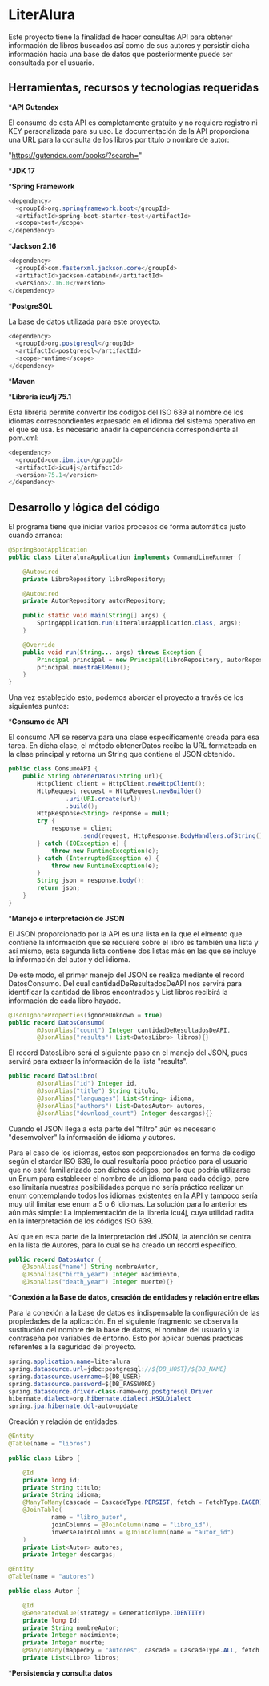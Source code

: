 # LiterAlura

Este proyecto tiene la finalidad de hacer consultas API para obtener información de libros buscados así como de sus autores y persistir dicha información hacia una base de datos que posteriormente puede ser consultada por el usuario.

## Herramientas, recursos y tecnologías requeridas

***API Gutendex**

El consumo de esta API es completamente gratuito y no requiere registro ni KEY personalizada para su uso. La documentación de la API proporciona una URL para la consulta de los libros por titulo o nombre de autor:

"https://gutendex.com/books/?search="

***JDK 17**

***Spring Framework**
```java
<dependency>
  <groupId>org.springframework.boot</groupId>
  <artifactId>spring-boot-starter-test</artifactId>
  <scope>test</scope>
</dependency>
```
***Jackson 2.16**
```java
<dependency>
  <groupId>com.fasterxml.jackson.core</groupId>
  <artifactId>jackson-databind</artifactId>
  <version>2.16.0</version>
</dependency>
```

***PostgreSQL**

La base de datos utilizada para este proyecto.
```java
<dependency>
  <groupId>org.postgresql</groupId>
  <artifactId>postgresql</artifactId>
  <scope>runtime</scope>
</dependency>
```
***Maven**

***Libreria icu4j 75.1**

Esta libreria permite convertir los codigos del ISO 639 al nombre de los idiomas correspondientes expresado en el idioma del sistema operativo en el que se usa. Es necesario añadir la dependencia correspondiente al pom.xml:
```java
<dependency>
  <groupId>com.ibm.icu</groupId>
  <artifactId>icu4j</artifactId>
  <version>75.1</version>
</dependency>
```
 
## Desarrollo y lógica del código

El programa tiene que iniciar varios procesos de forma automática justo cuando arranca:

```java
@SpringBootApplication
public class LiteraluraApplication implements CommandLineRunner {

	@Autowired
	private LibroRepository libroRepository;

	@Autowired
	private AutorRepository autorRepository;

	public static void main(String[] args) {
		SpringApplication.run(LiteraluraApplication.class, args);
	}

	@Override
	public void run(String... args) throws Exception {
		Principal principal = new Principal(libroRepository, autorRepository);
		principal.muestraElMenu();
	}
}
```

Una vez establecido esto, podemos abordar el proyecto a través de los siguientes puntos:

***Consumo de API**

El consumo API se reserva para una clase específicamente creada para esa tarea. En dicha clase, el método obtenerDatos recibe la URL formateada en la clase principal y retorna un String que contiene el JSON obtenido.

```java
public class ConsumoAPI {
    public String obtenerDatos(String url){
        HttpClient client = HttpClient.newHttpClient();
        HttpRequest request = HttpRequest.newBuilder()
                .uri(URI.create(url))
                .build();
        HttpResponse<String> response = null;
        try {
            response = client
                    .send(request, HttpResponse.BodyHandlers.ofString());
        } catch (IOException e) {
            throw new RuntimeException(e);
        } catch (InterruptedException e) {
            throw new RuntimeException(e);
        }
        String json = response.body();
        return json;
    }
}
```

***Manejo e interpretación de JSON**

El JSON proporcionado por la API es una lista en la que el elmento que contiene la información que se requiere sobre el libro es también una lista y así mismo, esta segunda lista contiene dos listas más en las que se incluye la información del autor y del idioma.

De este modo, el primer manejo del JSON se realiza mediante el record DatosConsumo. Del cual cantidadDeResultadosDeAPI nos servirá para identificar la cantidad de libros encontrados y List<DatosLibro> libros recibirá la información de cada libro hayado.

```java
@JsonIgnoreProperties(ignoreUnknown = true)
public record DatosConsumo(
        @JsonAlias("count") Integer cantidadDeResultadosDeAPI,
        @JsonAlias("results") List<DatosLibro> libros){}
```
El record DatosLibro será el siguiente paso en el manejo del JSON, pues servirá para extraer la información de la lista "results".

```java
public record DatosLibro(
        @JsonAlias("id") Integer id,
        @JsonAlias("title") String titulo,
        @JsonAlias("languages") List<String> idioma,
        @JsonAlias("authors") List<DatosAutor> autores,
        @JsonAlias("download_count") Integer descargas){}
```

Cuando el JSON llega a esta parte del "filtro" aún es necesario "desemvolver" la información de idioma y autores. 

Para el caso de los idiomas, estos son proporcionados en forma de codigo según el stardar ISO 639, lo cual resultaría poco práctico para el usuario que no esté familiarizado con dichos códigos, por lo que podria utilizarse un Enum para establecer el nombre de un idioma para cada código, pero eso limitaría nuestras posibilidades porque no sería práctico realizar un enum contemplando todos los idiomas existentes en la API y tampoco sería muy util limitar ese enum a 5 o 6 idiomas. La solución para lo anterior es aún más simple: La implementación de la libreria icu4j, cuya utilidad radita en la interpretación de los códigos ISO 639.

Así que en esta parte de la interpretación del JSON, la atención se centra en la lista de Autores, para lo cual se ha creado un record específico.

```java
public record DatosAutor (
    @JsonAlias("name") String nombreAutor,
    @JsonAlias("birth_year") Integer nacimiento,
    @JsonAlias("death_year") Integer muerte){}
```

***Conexión a la Base de datos, creación de entidades y relación entre ellas**

Para la conexión a la base de datos es indispensable la configuración de las propiedades de la aplicación. En el siguiente fragmento se observa la sustitución del nombre de la base de datos, el nombre del usuario y la contraseña por variables de entorno. Esto por aplicar buenas practicas referentes a la seguridad del proyecto.

```java
spring.application.name=literalura
spring.datasource.url=jdbc:postgresql://${DB_HOST}/${DB_NAME}
spring.datasource.username=${DB_USER}
spring.datasource.password=${DB_PASSWORD}
spring.datasource.driver-class-name=org.postgresql.Driver
hibernate.dialect=org.hibernate.dialect.HSQLDialect
spring.jpa.hibernate.ddl-auto=update
```
Creación y relación de entidades:

```java
@Entity
@Table(name = "libros")

public class Libro {

    @Id
    private long id;
    private String titulo;
    private String idioma;
    @ManyToMany(cascade = CascadeType.PERSIST, fetch = FetchType.EAGER)
    @JoinTable(
            name = "libro_autor",
            joinColumns = @JoinColumn(name = "libro_id"),
            inverseJoinColumns = @JoinColumn(name = "autor_id")
    )
    private List<Autor> autores;
    private Integer descargas;
```

```java
@Entity
@Table(name = "autores")

public class Autor {

    @Id
    @GeneratedValue(strategy = GenerationType.IDENTITY)
    private long Id;
    private String nombreAutor;
    private Integer nacimiento;
    private Integer muerte;
    @ManyToMany(mappedBy = "autores", cascade = CascadeType.ALL, fetch = FetchType.EAGER)
    private List<Libro> libros;
```




***Persistencia y consulta datos**



